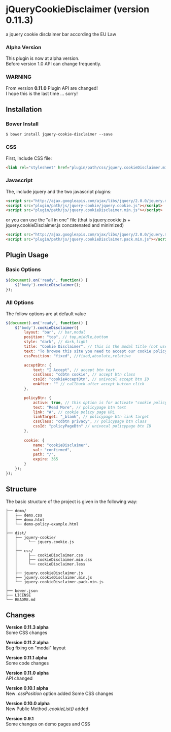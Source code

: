 # jQueryCookieDisclaimer (version 0.11.3)
a jquery cookie disclaimer bar according the EU Law

### Alpha Version
This plugin is now at alpha version.<br>
Before version 1.0 API can change frequently.


### WARNING
From version **0.11.0** Plugin API are changed!<br>
I hope this is the last time ... sorry!

## Installation

### Bower Install
```
$ bower install jquery-cookie-disclaimer --save
```
### CSS
First, include CSS file:
```html
<link rel="stylesheet" href="plugin/path/css/jquery.cookieDisclaimer.min.css">
```

### Javascript
The, include jquery and the two javascript plugins:
```html
<script src="http://ajax.googleapis.com/ajax/libs/jquery/2.0.0/jquery.min.js"></script>
<script src="plugin/path/js/jquery-cookie/jquery.cookie.js"></script>
<script src="plugin/path/js/jquery.cookieDisclaimer.min.js"></script>
```
or you can use the "all in one" file (that is jquery.cookie.js + jquery.cookieDisclaimer.js concatenated and minimized)
```html
<script src="http://ajax.googleapis.com/ajax/libs/jquery/2.0.0/jquery.min.js"></script>
<script src="plugin/path/js/jquery.cookieDisclaimer.pack.min.js"></script>
```

## Plugin Usage

### Basic Options
```javascript
$(document).on('ready', function() {
    $('body').cookieDisclaimer();
});
```

### All Options
The follow options are at default value
```javascript
$(document).on('ready', function() {
    $('body').cookieDisclaimer({
        layout: "bar", // bar,modal
        position: "top", // top,middle,bottom
        style: "dark", // dark,light
        title: "Cookie Disclaimer", // this is the modal title (not used on layout "bar")
        text: "To browse this site you need to accept our cookie policy.", // "bar" and "modal" text
        cssPosition: "fixed", //fixed,absolute,relative

        acceptBtn: {
            text: "I Accept", // accept btn text
            cssClass: "cdbtn cookie", // accept btn class
            cssId: "cookieAcceptBtn", // univocal accept btn ID
            onAfter: "" // callback after accept button click
        },

        policyBtn: {
            active: true, // this option is for activate "cookie policy page button link"
            text: "Read More", // policypage btn text
            link: "#", // cookie policy page URL
            linkTarget: "_blank", // policypage btn link target
            cssClass: "cdbtn privacy", // policypage btn class
            cssId: "policyPageBtn" // univocal policypage btn ID
        },
        
        cookie: {
            name: "cookieDisclaimer",
            val: "confirmed",
            path: "/",
            expire: 365
        }  
    });
});
```

## Structure

The basic structure of the project is given in the following way:

```
├── demo/
│   ├── demo.css
│   ├── demo.html
│   └── demo-policy-example.html
│   
├── dist/
│   ├── jquery-cookie/
│   │     └── jquery.cookie.js
│   │
│   ├── css/
│   │     ├── cookieDisclaimer.css
│   │     ├── cookieDisclaimer.min.css
│   │     └── cookieDisclaimer.less
│   │
│   ├── jquery.cookieDisclaimer.js
│   ├── jquery.cookieDisclaimer.min.js
│   └── jquery.cookieDisclaimer.pack.min.js
│
├── bower.json
├── LICENSE
└── README.md
```

## Changes
**Version 0.11.3 alpha**<br>
Some CSS changes

**Version 0.11.2 alpha**<br>
Bug fixing on "modal" layout

**Version 0.11.1 alpha**<br>
Some code changes

**Version 0.11.0 alpha**<br>
API changed

**Version 0.10.1 alpha**<br>
New *.cssPosition* option added
Some CSS changes

**Version 0.10.0 alpha**<br>
New Public Method *.cookieList()* added

**Version 0.9.1**<br>
Some changes on demo pages and CSS

